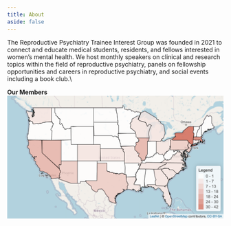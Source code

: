 ```yaml
---
title: About
aside: false
---
```


The Reproductive Psychiatry Trainee Interest Group was founded in 2021 to connect and educate medical students, residents, and fellows interested in women’s mental health. We host monthly speakers on clinical and research topics within the field of reproductive psychiatry, panels on fellowship opportunities and careers in reproductive psychiatry, and social events including a book club.\

**Our Members**
<img src="./images/RPT_heatmap_122121.png" style="display: block; margin: auto;" />


